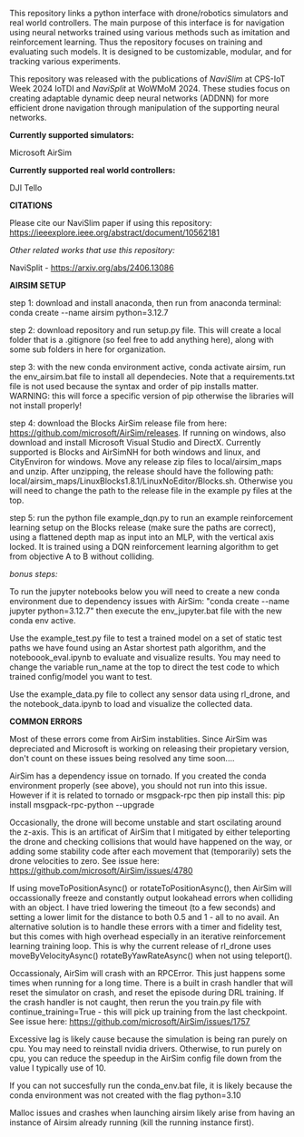 This repository links a python interface with drone/robotics simulators and real world controllers. The main purpose of this interface is for navigation using neural networks trained using various methods such as imitation and reinforcement learning. Thus the repository focuses on training and evaluating such models. It is designed to be customizable, modular, and for tracking various experiments. 

This repository was released with the publications of _NaviSlim_ at CPS-IoT Week 2024 IoTDI and _NaviSplit_ at WoWMoM 2024. These studies focus on creating adaptable dynamic deep neural networks (ADDNN) for more efficient drone navigation through manipulation of the supporting neural networks. 

**Currently supported simulators:**

Microsoft AirSim

**Currently supported real world controllers:**

DJI Tello

**CITATIONS**

Please cite our NaviSlim paper if using this repository: https://ieeexplore.ieee.org/abstract/document/10562181

_Other related works that use this repository:_

NaviSplit - https://arxiv.org/abs/2406.13086

**AIRSIM SETUP**

step 1: download and install anaconda, then run from anaconda terminal:
conda create --name airsim python=3.12.7

step 2: download repository and run setup.py file. This will create a local folder that is a .gitignore (so feel free to add anything here), along with some sub folders in here for organization.  

step 3: with the new conda environment active, 
conda activate airsim, run the env_airsim.bat file to install all dependecies. Note that a requirements.txt file is not used because the syntax and order of pip installs matter. WARNING: this will force a specific version of pip otherwise the libraries will not install properly!

step 4: download the Blocks AirSim release file from here: https://github.com/microsoft/AirSim/releases. If running on windows, also download and install Microsoft Visual Studio and DirectX. Currently supported is Blocks and AirSimNH for both windows and linux, and CityEnviron for windows. Move any release zip files to local/airsim_maps and unzip. After unzipping, the release should have the following path: local/airsim_maps/LinuxBlocks1.8.1/LinuxNoEditor/Blocks.sh. Otherwise you will need to change the path to the release file in the example py files at the top.

step 5: run the python file example_dqn.py to run an example reinforcement learning setup on the Blocks release (make sure the paths are correct), using a flattened depth map as input into an MLP, with the vertical axis locked. It is trained using a DQN reinforcement learning algorithm to get from objective A to B without colliding. 

_bonus steps:_

To run the jupyter notebooks below you will need to create a new conda environment due to dependency issues with AirSim: "conda create --name jupyter python=3.12.7" then execute the env_jupyter.bat file with the new conda env active.

Use the example_test.py file to test a trained model on a set of static test paths we have found using an Astar shortest path algorithm, and the noteboook_eval.ipynb to evaluate and visualize results. You may need to change the variable run_name at the top to direct the test code to which trained config/model you want to test.

Use the example_data.py file to collect any sensor data using rl_drone, and the notebook_data.ipynb to load and visualize the collected data. 

**COMMON ERRORS**

Most of these errors come from AirSim instablities. Since AirSim was depreciated and Microsoft is working on releasing their propietary version, don't count on these issues being resolved any time soon....

AirSim has a dependency issue on tornado. If you created the conda environment properly (see above), you should not run into this issue. However if it is related to tornado or msgpack-rpc then pip install this:
pip install msgpack-rpc-python --upgrade

Occasionally, the drone will become unstable and start oscilating around the z-axis. This is an artificat of AirSim that I mitigated by either teleporting the drone and checking collisions that would have happened on the way, or adding some stability code after each movement that (temporarily) sets the drone velocities to zero. See issue here: https://github.com/microsoft/AirSim/issues/4780

If using moveToPositionAsync() or rotateToPositionAsync(), then AirSim will occassionally freeze and constantly output lookahead errors when colliding with an object. I have tried lowering the timeout (to a few seconds) and setting a lower limit for the distance to both 0.5 and 1 - all to no avail. An alternative solution is to handle these errors with a timer and fidelity test, but this comes with high overhead especially in an iterative reinforcement learning training loop. This is why the current release of rl_drone uses moveByVelocityAsync() rotateByYawRateAsync() when not using teleport().

Occassionaly, AirSim will crash with an RPCError. This just happens some times when running for a long time. There is a built in crash handler that will reset the simulator on crash, and reset the episode during DRL training. If the crash handler is not caught, then rerun the you train.py file with continue_training=True - this will pick up training from the last checkpoint. See issue here: https://github.com/microsoft/AirSim/issues/1757

Excessive lag is likely cause because the simulation is being ran purely on cpu. You may need to reinstall nvidia drivers. Otherwise, to run purely on cpu, you can reduce the speedup in the AirSim config file down from the value I typically use of 10.

If you can not succesfully run the conda_env.bat file, it is likely because the conda environment was not created with the flag python=3.10

Malloc issues and crashes when launching airsim likely arise from having an instance of Airsim already running (kill the running instance first).
